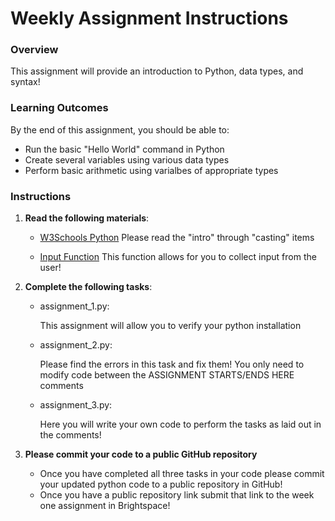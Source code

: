 # Weekly Assignment Instructions


### Overview
This assignment will provide an introduction to Python, data types, and syntax!

### Learning Outcomes
By the end of this assignment, you should be able to:
- Run the basic "Hello World" command in Python
- Create several variables using various data types
- Perform basic arithmetic using varialbes of appropriate types

### Instructions
1. **Read the following materials**:

   - [W3Schools Python](https://www.w3schools.com/python/default.asp) 
   Please read the "intro" through "casting" items

   - [Input Function](https://www.w3schools.com/python/ref_func_input.asp)
   This function allows for you to collect input from the user!

2. **Complete the following tasks**:
   - assignment_1.py:
     
       This assignment will allow you to verify your python installation 
   - assignment_2.py:
     
       Please find the errors in this task and fix them!  You only need to modify code between the ASSIGNMENT STARTS/ENDS HERE comments
   - assignment_3.py:
     
       Here you will write your own code to perform the tasks as laid out in the comments!
   
4. **Please commit your code to a public GitHub repository**
    - Once you have completed all three tasks in your code please commit your updated python code to a public repository in GitHub!
    - Once you have a public repository link submit that link to the week one assignment in Brightspace!
